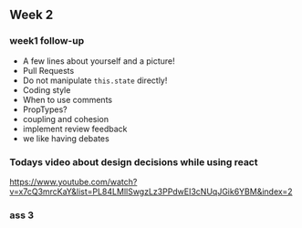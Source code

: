 ## Week 2

### week1 follow-up

* A few lines about yourself and a picture!
* Pull Requests
* Do not manipulate `this.state` directly!
* Coding style
* When to use comments
* PropTypes?
* coupling and cohesion 
* implement review feedback
* we like having debates

### Todays video about design decisions while using react

https://www.youtube.com/watch?v=x7cQ3mrcKaY&list=PL84LMllSwgzLz3PPdwEI3cNUqJGik6YBM&index=2

### ass 3
